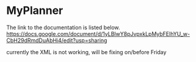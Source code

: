 # MyPlanner
The link to the documentation is listed below.
https://docs.google.com/document/d/1yLBlwY8pJvpxkLpMybFElhYU_w-CbH29dRmdDuAbHi4/edit?usp=sharing


currently the XML is not working, will be fixing on/before Friday
